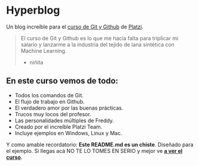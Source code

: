 # Hyperblog
Un blog increíble para el [curso de Git y Github](http://https://platzi.com/cursos/git-github/ "curso de Git y Github") de [Platzi](http://platzi.com "Platzi").
>El curso de Git y Github es lo que me hacía falta para triplicar mi salario y lanzarme a la industria del tejido de lana sintética con Machine Learning.
> - niñita

## En este curso vemos de todo:

* Todos los comandos de Git.
* El flujo de trabajo en Github.
* El verdadero amor por las buenas prácticas.
* Trucos muy locos del profesor.
* Las personalidades múltiples de Freddy.
* Creado por el increíble Platzi Team.
* Incluye ejemplos en Windows, Linux y Mac.

Y como amable recordatorio: **Este README.md es un chiste**. Diseñado para el ejemplo. Si llegas acá NO TE LO TOMES EN SERIO y mejor ve [**a ver el curso**](http://http://https://platzi.com/cursos/git-github/ "a ver el curso").
